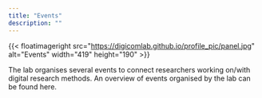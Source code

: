 ```yaml
---
title: "Events"
description: ""
---
```



{{< floatimageright src="https://digicomlab.github.io/profile_pic/panel.jpg" alt="Events" width="419" height="190" >}}

The lab organises several events to connect researchers working on/with digital research methods. An overview of events organised by the lab can be found here.

